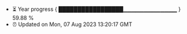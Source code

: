 - ⏳ Year progress { █████████████████▁▁▁▁▁▁▁▁▁▁▁▁▁ } 59.88 %
- ⏰ Updated on Mon, 07 Aug 2023 13:20:17 GMT

